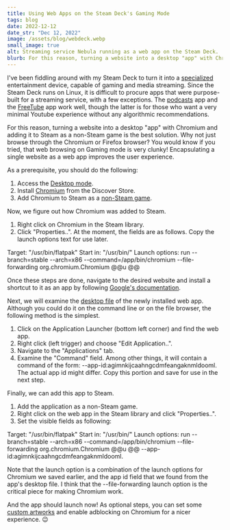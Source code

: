 ```yaml
---
title: Using Web Apps on the Steam Deck's Gaming Mode
tags: blog
date: 2022-12-12
date_str: "Dec 12, 2022"
image: /assets/blog/webdeck.webp
small_image: true
alt: Streaming service Nebula running as a web app on the Steam Deck. 
blurb: For this reason, turning a website into a desktop "app" with Chromium and adding it to Steam as a non-Steam game is the best solution.
---
```


I've been fiddling around with my Steam Deck to turn it into a [specialized](/blog/singlepurpose) entertainment device, capable of gaming and media streaming. Since the Steam Deck runs on Linux, it is difficult to procure apps that were purpose-built for a streaming service, with a few exceptions. The [podcasts](https://flathub.org/apps/details/org.gnome.Podcasts) app and the [FreeTube](https://flathub.org/apps/details/io.freetubeapp.FreeTube) app work well, though the latter is for those who want a very minimal Youtube experience without any algorithmic recommendations. 

For this reason, turning a website into a desktop "app" with Chromium and adding it to Steam as a non-Steam game is the best solution. Why not just browse through the Chromium or Firefox browser? You would know if you tried, that web browsing on Gaming mode is very clunky! Encapsulating a single website as a web app improves the user experience. 

As a prerequisite, you should do the following:

1. Access the [Desktop mode](https://help.steampowered.com/en/faqs/view/671A-4453-E8D2-323C). 
2. Install [Chromium](https://flathub.org/apps/details/org.chromium.Chromium) from the Discover Store. 
3. Add Chromium to Steam as a [non-Steam game](https://help.steampowered.com/en/faqs/view/4B8B-9697-2338-40EC). 

Now, we figure out how Chromium was added to Steam. 

1. Right click on Chromium in the Steam library. 
2. Click "Properties..". At the moment, the fields are as follows. Copy the launch options text for use later. 

Target: "/usr/bin/flatpak"
Start in: "/usr/bin/"
Launch options: run --branch=stable --arch=x86 --command=/app/bin/chromium --file-forwarding org.chromium.Chromium @@u @@

Once these steps are done, navigate to the desired website and install a shortcut to it as an app by following [Google's documentation](https://support.google.com/chrome_webstore/answer/3060053?hl=en). 

Next, we will examine the [desktop file](https://wiki.archlinux.org/title/desktop_entries) of the newly installed web app. Although you could do it on the command line or on the file browser, the following method is the simplest. 

1. Click on the Application Launcher (bottom left corner) and find the web app. 
2. Right click (left trigger) and choose "Edit Application..". 
3. Navigate to the "Applications" tab. 
4. Examine the "Command" field. Among other things, it will contain a command of the form: --app-id:agimnkijcaahngcdmfeangaknmldooml. The actual app id might differ. Copy this portion and save for use in the next step. 

Finally, we can add this app to Steam. 

1. Add the application as a non-Steam game. 
2. Right click on the web app in the Steam library and click "Properties..".
3. Set the visible fields as following:

Target: "/usr/bin/flatpak"
Start in: "/usr/bin/"
Launch options: run --branch=stable --arch=x86 --command=/app/bin/chromium --file-forwarding org.chromium.Chromium @@u @@ --app-id:agimnkijcaahngcdmfeangaknmldooml. 

Note that the launch option is a combination of the launch options for Chromium we saved earlier, and the app id field that we found from the app's desktop file. I think that the --file-forwarding launch option is the critical piece for making Chromium work. 

And the app should launch now! As optional steps, you can set some [custom artworks](https://www.steamgriddb.com/) and enable adblocking on Chromium for a nicer experience. 😉